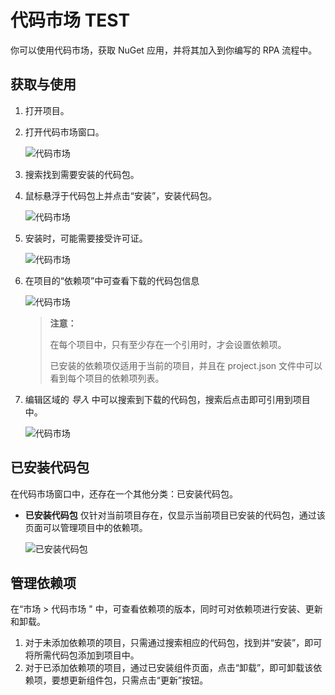 # 代码市场 TEST

你可以使用代码市场，获取 NuGet 应用，并将其加入到你编写的  RPA 流程中。

## 获取与使用

1. 打开项目。
2. 打开代码市场窗口。

   ![代码市场](https://docimages.blob.core.chinacloudapi.cn/images/Studio/Market/codemarket20201214.png)  

3. 搜索找到需要安装的代码包。

4. 鼠标悬浮于代码包上并点击“安装”，安装代码包。

    ![代码市场](https://docimages.blob.core.chinacloudapi.cn/images/Studio/Market/installcode20201214.png)

5. 安装时，可能需要接受许可证。

    ![代码市场](https://docimages.blob.core.chinacloudapi.cn/images/Studio/Market/CM-3.png)

6. 在项目的“依赖项”中可查看下载的代码包信息

    ![代码市场](https://docimages.blob.core.chinacloudapi.cn/images/Studio/Market/CM-4.PNG)

    > **注意：**
    >
    > 在每个项目中，只有至少存在一个引用时，才会设置依赖项。
    >
    > 已安装的依赖项仅适用于当前的项目，并且在 project.json 文件中可以看到每个项目的依赖项列表。

7. 编辑区域的 *导入* 中可以搜索到下载的代码包，搜索后点击即可引用到项目中。

    ![代码市场](https://docimages.blob.core.chinacloudapi.cn/images/Studio/Market/CM-5.PNG)

## 已安装代码包

在代码市场窗口中，还存在一个其他分类：已安装代码包。

* **已安装代码包** 仅针对当前项目存在，仅显示当前项目已安装的代码包，通过该页面可以管理项目中的依赖项。

    ![已安装代码包](https://docimages.blob.core.chinacloudapi.cn/images/Studio/Market/installdonecode20201214.png)

## 管理依赖项

在“市场 > 代码市场 " 中，可查看依赖项的版本，同时可对依赖项进行安装、更新和卸载。

1. 对于未添加依赖项的项目，只需通过搜索相应的代码包，找到并“安装”，即可将所需代码包添加到项目中。
2. 对于已添加依赖项的项目，通过已安装组件页面，点击“卸载”，即可卸载该依赖项，要想更新组件包，只需点击“更新”按钮。

